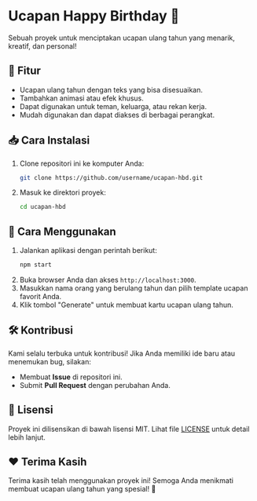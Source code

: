 # Ucapan Happy Birthday 🎉

Sebuah proyek untuk menciptakan ucapan ulang tahun yang menarik, kreatif, dan personal!

## 🎁 Fitur
- Ucapan ulang tahun dengan teks yang bisa disesuaikan.
- Tambahkan animasi atau efek khusus.
- Dapat digunakan untuk teman, keluarga, atau rekan kerja.
- Mudah digunakan dan dapat diakses di berbagai perangkat.

## 📥 Cara Instalasi
1. Clone repositori ini ke komputer Anda:
   ```bash
   git clone https://github.com/username/ucapan-hbd.git
   ```
2. Masuk ke direktori proyek:
   ```bash
   cd ucapan-hbd
   ```

## 🚀 Cara Menggunakan
1. Jalankan aplikasi dengan perintah berikut:
   ```bash
   npm start
   ```
2. Buka browser Anda dan akses `http://localhost:3000`.
3. Masukkan nama orang yang berulang tahun dan pilih template ucapan favorit Anda.
4. Klik tombol "Generate" untuk membuat kartu ucapan ulang tahun.

## 🛠️ Kontribusi
Kami selalu terbuka untuk kontribusi! Jika Anda memiliki ide baru atau menemukan bug, silakan:
- Membuat **Issue** di repositori ini.
- Submit **Pull Request** dengan perubahan Anda.

## 📜 Lisensi
Proyek ini dilisensikan di bawah lisensi MIT. Lihat file [LICENSE](LICENSE) untuk detail lebih lanjut.

## ❤️ Terima Kasih
Terima kasih telah menggunakan proyek ini! Semoga Anda menikmati membuat ucapan ulang tahun yang spesial! 🎂
